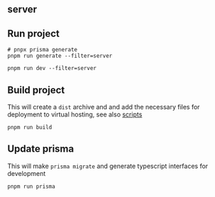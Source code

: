 ## server

## Run project

```shell
# pnpx prisma generate
pnpm run generate --filter=server

pnpm run dev --filter=server
```

## Build project

This will create a `dist` archive and and add the 
necessary files for deployment to virtual hosting, see also [scripts](./scripts)
```shell
pnpm run build
```


## Update prisma
This will make `prisma migrate` and generate typescript interfaces for development

```shell
pnpm run prisma
```